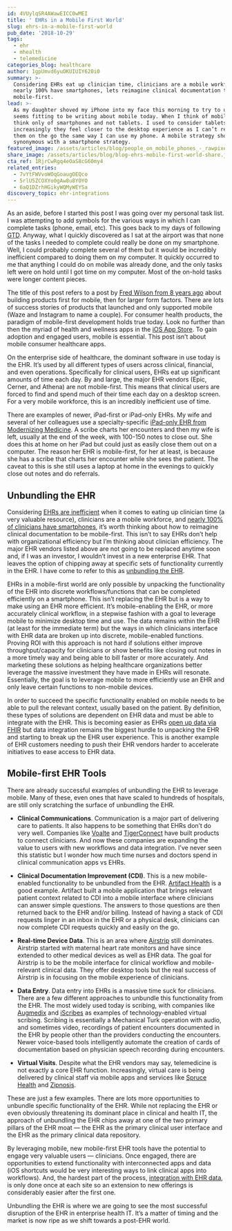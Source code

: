 ```yaml
---
id: 4VUylqSR4AWawEICC0wMEI
title: ' EHRs in a Mobile First World'
slug: ehrs-in-a-mobile-first-world
pub_date: '2018-10-29'
tags:
  - ehr
  - mhealth
  - telemedicine
categories_blog: healthcare
author: 1gpUmvd6yuOKUIUIY620i0
summary: >-
  Considering EHRs eat up clinician time, clinicians are a mobile workforce, and
  nearly 100% have smartphones, lets reimagine clinical documentation to be
  mobile-first.
lead: >-
  As my daughter shoved my iPhone into my face this morning to try to unlock it,
  seems fitting to be writing about mobile today. When I think of mobile, I now
  think only of smartphones and not tablets. I used to consider tablets but
  increasingly they feel closer to the desktop experience as I can’t really use
  them on the go the same way I can use my phone. A mobile strategy should be
  synonymous with a smartphone strategy.
featured_image: /assets/articles/blog/people_on_mobile_phones_-_rawpixel-1054575-unsplash.jpg
share_image: /assets/articles/blog/blog-ehrs-mobile-first-world-share.jpg
cta_ref: 1RjrCwRgq4eOaS8cG60my4
related_entries:
  - 7vYtFWVvoWOqGoaugOEQco
  - 5rlU5ZCOXYo0gAw8u8YOYO
  - 6aQ1DZrhHGikyWQMyWEYSa
discovery_topic: ehr-integrations
---
```

As an aside, before I started this post I was going over my personal task list. I was attempting to add symbols for the various ways in which I can complete tasks (phone, email, etc). This goes back to my days of following [GTD](https://gettingthingsdone.com/). Anyway, what I quickly discovered as I sat at the airport was that none of the tasks I needed to complete could really be done on my smartphone. Well, I could probably complete several of them but it would be incredibly inefficient compared to doing them on my computer. It quickly occurred to me that anything I could do on mobile was already done, and the only tasks left were on hold until I got time on my computer. Most of the on-hold tasks were longer content pieces.

The title of this post refers to a post by [Fred Wilson from 8 years ago](https://avc.com/2010/09/mobile-first-web-second/) about building products first for mobile, then for larger form factors. There are lots of success stories of products that launched and only supported mobile (Waze and Instagram to name a couple). For consumer health products, the paradigm of mobile-first development holds true today. Look no further than then the myriad of health and wellness apps in the [iOS App Store](https://developer.apple.com/app-store/). To gain adoption and engaged users, mobile is essential. This post isn’t about mobile consumer healthcare apps.

On the enterprise side of healthcare, the dominant software in use today is the EHR. It’s used by all different types of users across clinical, financial, and even operations. Specifically for clinical users, EHRs eat up significant amounts of time each day. By and large, the major EHR vendors (Epic, Cerner, and Athena) are not mobile-first. This means that clinical users are forced to find and spend much of their time each day on a desktop screen. For a very mobile workforce, this is an incredibly inefficient use of time.

There are examples of newer, iPad-first or iPad-only EHRs. My wife and several of her colleagues use a specialty-specific [iPad-only EHR from Modernizing Medicine](https://www.modmed.com). A scribe charts her encounters and then my wife is left, usually at the end of the week, with 100-150 notes to close out. She does this at home on her iPad but could just as easily close them out on a computer. The reason her EHR is mobile-first, for her at least, is because she has a scribe that charts her encounter while she sees the patient. The caveat to this is she still uses a laptop at home in the evenings to quickly close out notes and do referrals.

## Unbundling the EHR

Considering [EHRs are inefficient](https://www.ncbi.nlm.nih.gov/pubmed/24060331) when it comes to eating up clinician time (a very valuable resource), clinicians are a mobile workforce, and [nearly 100% of clinicians have smartphones](https://www.statista.com/statistics/416951/smartphone-use-for-professional-purposes-among-us-physicians/), it’s worth thinking about how to reimagine clinical documentation to be mobile-first. This isn’t to say EHRs don’t help with organizational efficiency but I’m thinking about clinician efficiency. The major EHR vendors listed above are not going to be replaced anytime soon and, if I was an investor, I wouldn’t invest in a new enterprise EHR. That leaves the option of chipping away at specific sets of functionality currently in the EHR. I have come to refer to this as [unbundling the EHR](https://datica.com/blog/2018-trends-6-predictions-post-ehr-world/).

EHRs in a mobile-first world are only possible by unpacking the functionality of the EHR into discrete workflows/functions that can be completed efficiently on a smartphone. This isn’t replacing the EHR but is a way to make using an EHR more efficient. It’s mobile-enabling the EHR, or more accurately clinical workflow, in a stepwise fashion with a goal to leverage mobile to minimize desktop time and use. The data remains within the EHR (at least for the immediate term) but the ways in which clinicians interface with EHR data are broken up into discrete, mobile-enabled functions. Proving ROI with this approach is not hard if solutions either improve throughput/capacity for clinicians or show benefits like closing out notes in a more timely way and being able to bill faster or more accurately. And marketing these solutions as helping healthcare organizations better leverage the massive investment they have made in EHRs will resonate. Essentially, the goal is to leverage mobile to more efficiently use an EHR and only leave certain functions to non-mobile devices.

In order to succeed the specific functionality enabled on mobile needs to be able to pull the relevant context, usually based on the patient. By definition, these types of solutions are dependent on EHR data and must be able to integrate with the EHR. This is becoming easier as EHRs [open up data via FHIR](https://datica.com/academy/introduction-to-fhir/) but data integration remains the biggest hurdle to unpacking the EHR and starting to break up the EHR user experience. This is another example of EHR customers needing to push their EHR vendors harder to accelerate initiatives to ease access to EHR data.

## Mobile-first EHR Tools 

There are already successful examples of unbundling the EHR to leverage mobile. Many of these, even ones that have scaled to hundreds of hospitals, are still only scratching the surface of unbundling the EHR.

- __Clinical Communications__. Communication is a major part of delivering care to patients. It also happens to be something that EHRs don’t do very well. Companies like [Voalte](https://www.voalte.com/) and [TigerConnect](https://www.tigerconnect.com/) have built products to connect clinicians. And now these companies are expanding the value to users with new workflows and data integration. I’ve never seen this statistic but I wonder how much time nurses and doctors spend in clinical communication apps vs EHRs.

- __Clinical Documentation Improvement (CDI)__. This is a new mobile-enabled functionality to be unbundled from the EHR. [Artifact Health](https://www.artifacthealth.com/) is a good example. Artifact built a mobile application that brings relevant patient context related to CDI into a mobile interface where clinicians can answer simple questions. The answers to those questions are then returned back to the EHR and/or billing. Instead of having a stack of CDI requests linger in an inbox in the EHR or a physical desk, clinicians can now complete CDI requests quickly and easily on the go.

- __Real-time Device Data__. This is an area where [Airstrip](https://www.airstrip.com/) still dominates. Airstrip started with maternal heart rate monitors and have since extended to other medical devices as well as EHR data. The goal for Airstrip is to be the mobile interface for clinical workflow and mobile-relevant clinical data. They offer desktop tools but the real success of Airstrip is in focusing on the mobile experience of clinicians. 

- __Data Entry__. Data entry into EHRs is a massive time suck for clinicians. There are a few different approaches to unbundle this functionality from the EHR. The most widely used today is scribing, with companies like [Augmedix](https://www.augmedix.com/) and [iScribes](https://iscribes.co/) as examples of technology-enabled virtual scribing. Scribing is essentially a Mechanical Turk operation with audio, and sometimes video, recordings of patient encounters documented in the EHR by people other than the providers conducting the encounters. Newer voice-based tools intelligently automate the creation of cards of documentation based on physician speech recording during encounters.

- __Virtual Visits__. Despite what the EHR vendors may say, telemedicine is not exactly a core EHR function. Increasingly, virtual care is being delivered by clinical staff via mobile apps and services like [Spruce Health](https://sprucehealth.com) and [Zipnosis](https://zipnosis.com).

These are just a few examples. There are lots more opportunities to unbundle specific functionality of the EHR. While not replacing the EHR or even obviously threatening its dominant place in clinical and health IT, the approach of unbundling the EHR chips away at one of the two primary pillars of the EHR moat — the EHR as the primary clinical user interface and the EHR as the primary clinical data repository.

By leveraging mobile, new mobile-first EHR tools have the potential to engage very valuable users — clinicians. Once engaged, there are opportunities to extend functionality with interconnected apps and data (iOS shortcuts would be very interesting ways to link clinical apps into workflows). And, the hardest part of the process, [integration with EHR data](https://datica.com/compliant-managed-integration/), is only done once at each site so an extension to new offerings is considerably easier after the first one.

Unbundling the EHR is where we are going to see the most successful disruption of the EHR in enterprise health IT. It’s a matter of timing and the market is now ripe as we shift towards a post-EHR world.


  